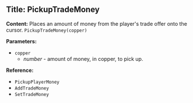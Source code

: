## Title: PickupTradeMoney

**Content:**
Places an amount of money from the player's trade offer onto the cursor.
`PickupTradeMoney(copper)`

**Parameters:**
- `copper`
  - *number* - amount of money, in copper, to pick up.

**Reference:**
- `PickupPlayerMoney`
- `AddTradeMoney`
- `SetTradeMoney`